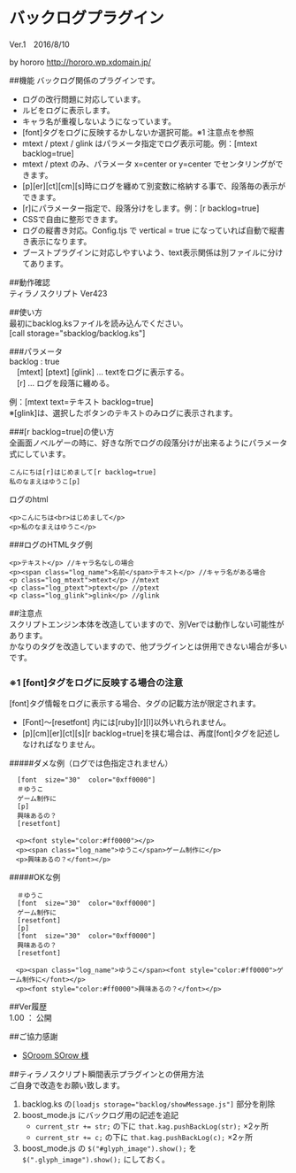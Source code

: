 # バックログプラグイン  
Ver.1　2016/8/10  
  
by hororo http://hororo.wp.xdomain.jp/

##機能
バックログ関係のプラグインです。
* ログの改行問題に対応しています。
* ルビをログに表示します。
* キャラ名が重複しないようになっています。
* [font]タグをログに反映するかしないか選択可能。※1 注意点を参照
* mtext / ptext / glink はパラメータ指定でログ表示可能。例：[mtext backlog=true]
* mtext / ptext のみ、パラメータ x=center or y=center でセンタリングができます。
* [p][er][ct][cm][s]時にログを纏めて別変数に格納する事で、段落毎の表示ができます。
* [r]にパラメーター指定で、段落分けをします。例：[r backlog=true]
* CSSで自由に整形できます。
* ログの縦書き対応。Config.tjs で vertical = true になっていれば自動で縦書き表示になります。
* ブーストプラグインに対応しやすいよう、text表示関係は別ファイルに分けてあります。
  
##動作確認  
ティラノスクリプト Ver423  
  
##使い方  
最初にbacklog.ksファイルを読み込んでください。  
[call storage="sbacklog/backlog.ks"]  
  
###パラメータ  
backlog : true  
　[mtext] [ptext] [glink] … textをログに表示する。  
　[r] … ログを段落に纏める。  
  
例：[mtext text=テキスト backlog=true]  
※[glink]は、選択したボタンのテキストのみログに表示されます。  
  
###[r backlog=true]の使い方  
全画面ノベルゲーの時に、好きな所でログの段落分けが出来るようにパラメータ式にしています。
```
こんにちは[r]はじめまして[r backlog=true]  
私のなまえはゆうこ[p]
```
  
ログのhtml  
```
<p>こんにちは<br>はじめまして</p>
<p>私のなまえはゆうこ</p>
```
  
###ログのHTMLタグ例  
```
<p>テキスト</p> //キャラ名なしの場合  
<p><span class="log_name">名前</span>テキスト</p> //キャラ名がある場合  
<p class="log_mtext">mtext</p> //mtext  
<p class="log_ptext">ptext</p> //ptext  
<p class="log_glink">glink</p> //glink
```
  
##注意点  
スクリプトエンジン本体を改造していますので、別Verでは動作しない可能性があります。  
かなりのタグを改造していますので、他プラグインとは併用できない場合が多いです。

### ※1 [font]タグをログに反映する場合の注意
[font]タグ情報をログに表示する場合、タグの記載方法が限定されます。  
* [Font]～[resetfont] 内には[ruby][r][l]以外いれられません。  
* [p][cm][er][ct][s][r backlog=true]を挟む場合は、再度[font]タグを記述しなければなりません。
  
#####ダメな例（ログでは色指定されません）  
```
  [font  size="30"  color="0xff0000"]  
  ＃ゆうこ  
  ゲーム制作に  
  [p]  
  興味あるの？
  [resetfont]
```
```
　<p><font style="color:#ff0000"></p>
　<p><span class="log_name">ゆうこ</span>ゲーム制作に</p>
　<p>興味あるの？</font></p>
```
#####OKな例  
```:ksファイル
  ＃ゆうこ 
  [font  size="30"  color="0xff0000"]  
  ゲーム制作に  
  [resetfont]  
  [p]  
  [font  size="30"  color="0xff0000"]  
  興味あるの？ 
  [resetfont]
```
```html:log
　<p><span class="log_name">ゆうこ</span><font style="color:#ff0000">ゲーム制作に</font></p>
　<p><font style="color:#ff0000">興味あるの？</font></p>
```

  
##Ver履歴  
1.00 ： 公開  
  
##ご協力感謝  
* [SOroom SOrow 様](http://north.undo.jp/ "SOroom SOrow 様")  
  
  
##ティラノスクリプト瞬間表示プラグインとの併用方法  
ご自身で改造をお願い致します。  
  
1. backlog.ks の`[loadjs storage="backlog/showMessage.js"]` 部分を削除  
1. boost_mode.js にバックログ用の記述を追記  
	* `current_str += str;` の下に `that.kag.pushBackLog(str);` ×2ヶ所  
	* `current_str += c;` の下に `that.kag.pushBackLog(c);` ×2ヶ所
1. boost_mode.js の `$("#glyph_image").show();` を `$(".glyph_image").show();` にしておく。  

